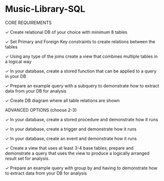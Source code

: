 # Music-Library-SQL

CORE REQUIREMENTS

✓ Create relational DB of your choice with minimum 8 tables

✓ Set Primary and Foreign Key constraints to create relations between the tables

✓ Using any type of the joins create a view that combines multiple tables in a logical way

✓ In your database, create a stored function that can be applied to a query in your DB

✓ Prepare an example query with a subquery to demonstrate how to extract data from your DB for analysis

✓ Create DB diagram where all table relations are shown


ADVANCED OPTIONS (choose 2-3)

✓ In your database, create a stored procedure and demonstrate how it runs

✓ In your database, create a trigger and demonstrate how it runs

✓ In your database, create an event and demonstrate how it runs

✓ Create a view that uses at least 3-4 base tables; prepare and demonstrate a query that uses the view to produce a logically arranged result set for analysis.

✓ Prepare an example query with group by and having to demonstrate how to extract data from your DB for analysis
